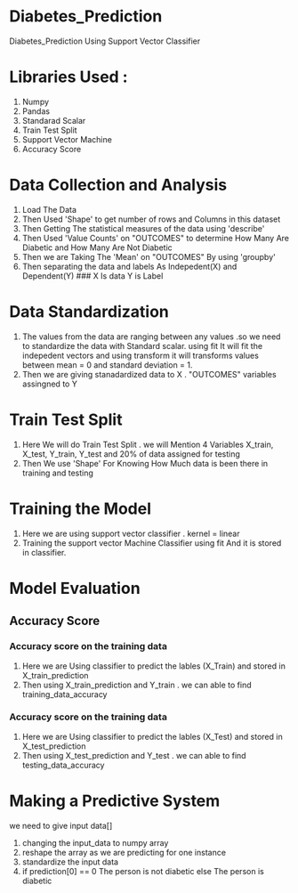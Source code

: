# Diabetes_Prediction
Diabetes_Prediction Using Support Vector Classifier

# Libraries Used :

1. Numpy
2. Pandas
3. Standarad Scalar
4. Train Test Split
5. Support Vector Machine
6. Accuracy Score

# Data Collection and Analysis

1. Load The Data
2. Then Used 'Shape' to get number of rows and Columns in this dataset
3. Then Getting The statistical measures of the data using 'describe'
4. Then Used 'Value Counts' on "OUTCOMES" to determine How Many Are Diabetic and How Many Are Not Diabetic
5. Then we are Taking The 'Mean' on "OUTCOMES" By using 'groupby'
6. Then separating the data and labels As Indepedent(X) and Dependent(Y) ### X Is data Y is Label

# Data Standardization

1. The values from the data are ranging between any values .so we need to standardize the data with Standard scalar. using fit It will fit the indepedent vectors and using transform it will transforms values between mean = 0 and standard deviation = 1.
2. Then we are giving stanadardized data to X . "OUTCOMES" variables assingned to Y

# Train Test Split

1. Here We will do Train Test Split . we will Mention 4 Variables X_train, X_test, Y_train, Y_test and 20% of data assigned for testing
2. Then We use 'Shape' For Knowing How Much data is been there in training and testing

# Training the Model

1. Here we are using support vector classifier . kernel = linear
2. Training the support vector Machine Classifier using fit And it is stored in classifier.

# Model Evaluation
 
## Accuracy Score

### Accuracy score on the training data

1. Here we are Using classifier to predict the lables (X_Train) and stored in X_train_prediction 
2. Then using X_train_prediction and Y_train . we can able to find training_data_accuracy

### Accuracy score on the training data

1. Here we are Using classifier to predict the lables (X_Test) and stored in X_test_prediction 
2. Then using X_test_prediction and Y_test . we can able to find testing_data_accuracy

# Making a Predictive System

we need to give input data[]
 
1. changing the input_data to numpy array
2. reshape the array as we are predicting for one instance
3. standardize the input data
4. if prediction[0] == 0
  The person is not diabetic
else
  The person is diabetic





